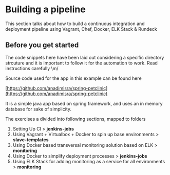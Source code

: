 # Building a pipeline

This section talks about how to build a continuous integration and deployment pipeline using Vagrant, Chef, Docker, ELK Stack & Rundeck

## Before you get started

The code snippets here have been laid out considering a specific directory strcuture and it is important to follow it for the automation to work. Read instructions carefully \m/

Source code used for the app in this example can be found here

[https://github.com/anadimisra/spring-petclinic](https://github.com/anadimisra/spring-petclinic)

It is a simple java app based on spring framework, and uses an in memory database for sake of simplicity.

The exercises a divided into following sections, mapped to folders

1. Setting Up CI > __jenkins-jobs__
2. Using Vagrant + Virtualbox + Docker to spin up base environments > __slave-templates__
3. Using Docker based transversal monitoring solution based on ELK > __monitoring__
4. Using Docker to simplify deployment processes > __jenkins-jobs__
5. Using ELK Stack for adding monitoring as a service for all environments > __monitoring__


